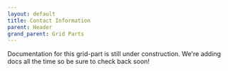 ```yaml
---
layout: default
title: Contact Information
parent: Header
grand_parent: Grid Parts
---
```


Documentation for this grid-part is still under construction. We're adding docs all the time so be sure to check back soon!